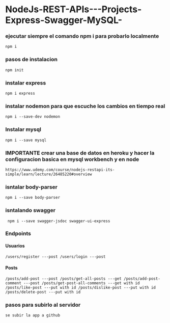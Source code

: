 # NodeJs-REST-APIs---Projects-Express-Swagger-MySQL-


### ejecutar siempre el comando npm i para probarlo localmente
`npm i`
### pasos de instalacion

`npm init`

### instalar express
`npm i express`

### instalar nodemon para que escuche los cambios en tiempo real

`npm i --save-dev nodemon`


### Instalar mysql

`npm i --save mysql`



### IMPORTANTE crear una base de datos en heroku y hacer la configuracion basica en mysql workbench y en node

`https://www.udemy.com/course/nodejs-restapi-its-simple/learn/lecture/26485220#overview`


### isntalar body-parser

`npm i --save body-parser`


### isntalando swagger 

` npm i --save swagger-jsdoc swagger-ui-express`

### Endpoints

#### Usuarios
`
/users/register ---post
/users/login ---post
`

#### Posts
`
/posts/add-post ---post
/posts/get-all-posts ---get
/posts/add-post-comment ---post
/posts/get-post-all-comments ---get with id
/posts/like-post ---put with id
/posts/dislike-post ---put with id
/posts/delete-post ---put with id
`

### pasos para subirlo al servidor 

`se subir la app a github`